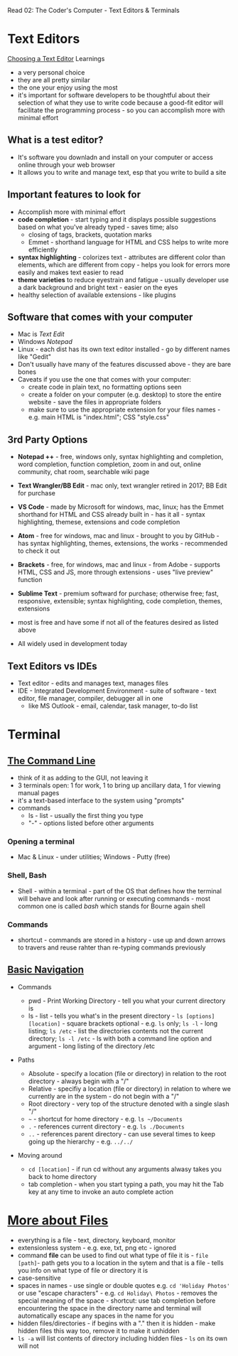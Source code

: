 Read 02: The Coder's Computer - Text Editors & Terminals

# Text Editors
[Choosing a Text Editor](https://medium.com/@theoldercoder/choosing-a-text-editor-3e56f71bd636) Learnings
* a very personal choice
* they are all pretty similar
* the one your enjoy using the most
* it's important for software developers to be thoughtful about their selection of what they use to write code because a good-fit editor will facilitate the programming process - so you can accomplish more with minimal effort

## What is a test editor?
* It's software you downladn and install on your computer or access online through your web browser
* It allows you to write and manage text, esp that you write to build a site

## Important features to look for
* Accomplish more with minimal effort
* **code completion** - start typing and it displays possible suggestions based on what you've already typed - saves time; also
  * closing of tags, brackets, quotation marks
  * Emmet - shorthand language for HTML and CSS helps to write more efficiently
* **syntax highlighting** - colorizes text - attributes are different color than elements, which are different from copy - helps you look for errors more easily and makes text easier to read
* **theme varieties** to reduce eyestrain and fatigue - usually developer use a dark background and bright text - easier on the eyes
* healthy selection of available extensions - like plugins

## Software that comes with your computer
* Mac is *Text Edit*
* Windows *Notepad*
* Linux - each dist has its own text editor installed - go by different names like "Gedit"
* Don't usually have many of the features discussed above - they are bare bones
* Caveats if you use the one that comes with your computer:
  * create code in plain text, no formatting options seen
  * create a folder on your computer (e.g. desktop) to store the entire website - save the files in appropriate folders
  * make sure to use the appropriate extension for your files names - e.g. main HTML is "index.html"; CSS "style.css"

## 3rd Party Options
* **Notepad ++** - free, windows only, syntax highlighting and completion, word completion, function completion, zoom in and out, online community, chat room, searchable wiki page
* **Text Wrangler/BB Edit** - mac only, text wrangler retired in 2017; BB Edit for purchase
* **VS Code** - made by Microsoft for windows, mac, linux; has the Emmet shorthand for HTML and CSS already built in - has it all - syntax highlighting, themese, extensions and code completion
* **Atom** - free for windows, mac and linux - brought to you by GitHub - has syntax highlighting, themes, extensions, the works - recommended to check it out
* **Brackets** - free, for windows, mac and linux - from Adobe - supports HTML, CSS and JS, more through extensions - uses "live preview" function
* **Sublime Text** - premium softward for purchase; otherwise free; fast, responsive, extensible; syntax highlighting, code completion, themes, extensions

* most is free and have some if not all of the features desired as listed above
* All widely used in development today

## Text Editors vs IDEs
* Text editor - edits and manages text, manages files
* IDE - Integrated Development Environment - suite of software - text editor, file manager, compiler, debugger all in one
  * like MS Outlook - email, calendar, task manager, to-do list

# Terminal
## [The Command Line](https://ryanstutorials.net/linuxtutorial/commandline.php)
* think of it as adding to the GUI, not leaving it
* 3 terminals open: 1 for work, 1 to bring up ancillary data, 1 for viewing manual pages
* it's a text-based interface to the system using "prompts"
* commands
  * ls - list - usually the first thing you type
  * "-" - options listed before other arguments

### Opening a terminal
* Mac & Linux - under utilities; Windows - Putty (free)
### Shell, Bash
* Shell - within a terminal - part of the OS that defines how the terminal will behave and look after running or executing commands - most common one is called *bash* which stands for Bourne again shell

### Commands
* shortcut - commands are stored in a history - use up and down arrows to travers and reuse rahter than re-typing commands previously 

## [Basic Navigation](https://ryanstutorials.net/linuxtutorial/navigation.php)
* Commands
  * pwd - Print Working Directory - tell you what your current directory is
  * ls - list - tells you what's in the present directory - `ls [options] [location]` - square brackets optional - e.g. `ls` only; `ls -l` - long listing; `ls /etc` - list the directories contents not the current directory; `ls -l /etc` - ls with both a command line option and argument - long listing of the directory /etc

* Paths
  * Absolute - specify a location (file or directory) in relation to the root directory - always begin with a "/"
  * Relative - specifiy a location (file or directory) in relation to where we currently are in the system - do not begin with a "/"
  * Root directory - very top of the structure denoted with a single slash "/"
  * `~` - shortcut for home directory - e.g. `ls ~/Documents`
  * `.` - references current directory - e.g. `ls ./Documents`
  * `..` - references parent directory - can use several times to keep going up the hierarchy - e.g. `../../`

* Moving around
  * `cd [location]` - if run cd without any arguments alwasy takes you back to home directory
  * tab completion - when you start typing a path, you may hit the Tab key at any time to invoke an auto complete action

# [More about Files](https://ryanstutorials.net/linuxtutorial/aboutfiles.php)
* everything is a file - text, directory, keyboard, monitor
* extensionless system - e.g. exe, txt, png etc - ignored
* command **file** can be used to find out what type of file it is - `file [path]`- path gets you to a location in the sytem and that is a file - tells you info on what type of file or directory it is
* case-sensitive
* spaces in names - use single or double quotes e.g. `cd 'Holiday Photos'` or use "escape characters" - e.g. `cd Holiday\ Photos` - removes the special meaning of the space - shortcut: use tab completion before encountering the space in the directory name and terminal will automatically escape any spaces in the name for you
* hidden files/directories - if begins with a "." then it is hidden - make hidden files this way too, remove it to make it unhidden
* `ls -a` will list contents of directory including hidden files - `ls` on its own will not